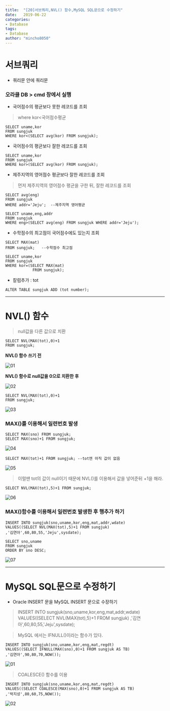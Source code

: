```yaml
---
title:  "[20]서브쿼리,NVL() 함수,MySQL SQL문으로 수정하기"
date:   2019-06-22
categories: 
- Database
tags: 
- Database
author: "mincho8050"
---
```


# 서브쿼리

- 쿼리문 안에 쿼리문



### 오라클 DB > cmd 창에서 실행

- 국어점수의 평균보다 못한 레코드를 조회

> where kor<국어점수평균

```
SELECT uname,kor
FROM sungjuk
WHERE kor<(SELECT avg(kor) FROM sungjuk);
```

- 국어점수의 평균보다 잘한 레코드를 조회

```
SELECT uname,kor
FROM sungjuk
WHERE kor>(SELECT avg(kor) FROM sungjuk);
```

- 제주지역의 영어점수 평균보다 잘한 레코드를 조회

> 먼저 제주지역의 영어점수 평균을 구한 뒤, 잘한 레코드를 조회

```
SELECT avg(eng)
FROM sungjuk
WHERE addr='Jeju';	--제주지역 영어평균

SELECT uname,eng,addr
FROM sungjuk
WHERE eng>(SELECT avg(eng) FROM sungjuk WHERE addr='Jeju');
```

- 수학점수의 최고점이 국어점수에도 있는지 조회

```
SELECT MAX(mat)
FROM sungjuk;	--수학점수 최고점

SELECT uname,kor
FROM sungjuk
WHERE kor=(SELECT MAX(mat)
			FROM sungjuk);
```

- 칼럼추가 : tot

```
ALTER TABLE sungjuk ADD (tot number);
```





------



# NVL() 함수

>null값을 다른 값으로 치환

```
SELECT NVL(MAX(tot),0)+1
FROM sungjuk;
```

**NVL() 함수 쓰기 전**

![01](https://user-images.githubusercontent.com/49340180/60243497-55795280-98f3-11e9-83fa-7e73f3d558a5.PNG)

**NVL() 함수로 null값을 0으로 치환한 후**

![02](https://user-images.githubusercontent.com/49340180/60243535-67f38c00-98f3-11e9-91b7-856f4bdbf452.PNG)



```
SELECT NVL(MAX(tot),0)+1
FROM sungjuk;
```

![03](https://user-images.githubusercontent.com/49340180/60243642-a5581980-98f3-11e9-8135-b19ae7eb4910.PNG)





### MAX()를 이용해서 일련번호 발생

```
SELECT MAX(sno) FROM sungjuk;
SELECT MAX(sno)+1 FROM sungjuk;
```

![04](https://user-images.githubusercontent.com/49340180/60244112-b0f81000-98f4-11e9-8646-5f9fb7e9e73f.PNG)

```
SELECT MAX(tot)+1 FROM sungjuk;	--tot엔 아직 값이 없음
```

![05](https://user-images.githubusercontent.com/49340180/60244217-e56bcc00-98f4-11e9-9208-88ba2188e300.PNG)

> 이럴땐 tot의 값이 null이기 때문에 NVL()를 이용해서 값을 넣어준뒤 +1을 해라.

```
SELECT NVL(MAX(tot),5)+1 FROM sungjuk;
```

![06](https://user-images.githubusercontent.com/49340180/60244327-249a1d00-98f5-11e9-9937-2dd13dff1c72.PNG)



### MAX()함수를 이용해서 일련번호 발생한 후 행추가 하기

```
INSERT INTO sungjuk(sno,uname,kor,eng,mat,addr,wdate)
VALUES((SELECT NVL(MAX(tot),5)+1 FROM sungjuk)
,'김연아',60,80,55,'Jeju',sysdate);

SELECT sno,uname 
FROM sungjuk
ORDER BY sno DESC;
```

![07](https://user-images.githubusercontent.com/49340180/60244998-99218b80-98f6-11e9-8890-cd7c1a46fd92.PNG)





------



# MySQL SQL문으로 수정하기

- Oracle INSERT 문을 MySQL INSERT 문으로 수장하기

> INSERT INTO sungjuk(sno,uname,kor,eng,mat,addr,wdate)
> VALUES((SELECT NVL(MAX(tot),5)+1 FROM sungjuk)
> ,'김연아',60,80,55,'Jeju',sysdate);

> MySQL 에서는 IFNULL()이라는 함수가 있다.

```
INSERT INTO sungjuk(sno,uname,kor,eng,mat,regdt)
VALUES((SELECT IFNULL(MAX(sno),0)+1 FROM sungjuk AS TB)
,'김연아',90,80,70,NOW());
```

![01](https://user-images.githubusercontent.com/49340180/60247222-3c749f80-98fb-11e9-801c-f3b34305f1f3.PNG)

> COALESCE() 함수를 이용

```
INSERT INTO sungjuk(sno,uname,kor,eng,mat,regdt)
VALUES((SELECT COALESCE(MAX(sno),0)+1 FROM sungjuk AS TB)
,'박지성',80,60,75,NOW());
```

![02](https://user-images.githubusercontent.com/49340180/60247542-d2a8c580-98fb-11e9-99a3-94a5e45483b7.PNG)